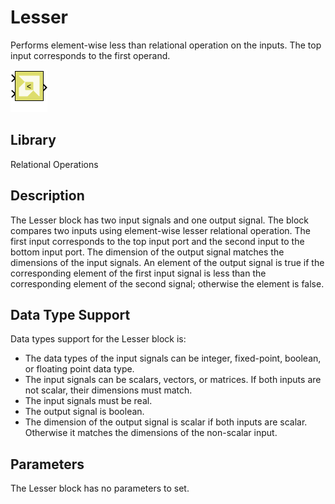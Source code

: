 # Lesser

Performs element-wise less than relational operation on the inputs. The
top input corresponds to the first operand.


![](./Images/block.png)

## Library

Relational Operations

## Description

The Lesser block has two input signals and one output signal. The block
compares two inputs using element-wise lesser relational operation. The
first input corresponds to the top input port and the second input to
the bottom input port. The dimension of the output signal matches the
dimensions of the input signals. An element of the output signal is true
if the corresponding element of the first input signal is less than the
corresponding element of the second signal; otherwise the element is
false.

## Data Type Support

Data types support for the Lesser block is:

- The data types of the input signals can be integer, fixed-point,
  boolean, or floating point data type.
- The input signals can be scalars, vectors, or matrices. If both inputs
  are not scalar, their dimensions must match.
- The input signals must be real.
- The output signal is boolean.
- The dimension of the output signal is scalar if both inputs are
  scalar. Otherwise it matches the dimensions of the non-scalar input.

## Parameters

The Lesser block has no parameters to set.

